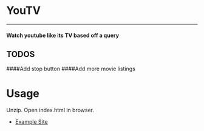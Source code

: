 # YouTV

---

#### Watch youtube like its TV based off a query
## TODOS
####Add stop button
####Add more movie listings
# Usage

Unzip. Open index.html in browser. 



* [Example Site](http://roberthgrayson.site44.com/projects/youTV/index.html)
